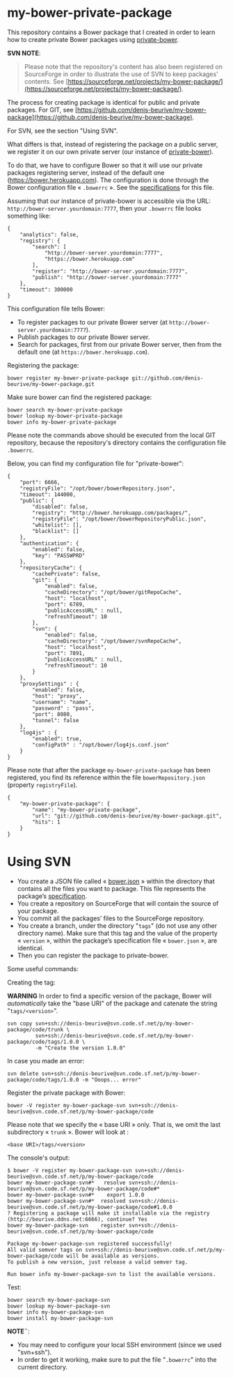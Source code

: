 # my-bower-private-package

This repository contains a Bower package that I created in order to learn how to create private Bower packages using [private-bower](https://www.npmjs.com/package/private-bower).

**SVN NOTE**:

> Please note that the repository's content has also been registered on SourceForge in order to illustrate the use of SVN to keep packages’ contents.
> See [https://sourceforge.net/projects/my-bower-package/](https://sourceforge.net/projects/my-bower-package/).

The process for creating package is identical for public and private packages.
For GIT, see [https://github.com/denis-beurive/my-bower-package](https://github.com/denis-beurive/my-bower-package).

For SVN, see the section "Using SVN".

What differs is that, instead of registering the package on a public server, we register it on our own private server (our instance of [private-bower](https://www.npmjs.com/package/private-bower)).

To do that, we have to configure Bower so that it will use our private packages registering server, instead of the default one (https://bower.herokuapp.com). 
The configuration is done through the Bower configuration file « `.bowerrc` ». See the [specifications](http://bower.io/docs/config/) for this file.

Assuming that our instance of private-bower is accessible via the URL: `http://bower-server.yourdomain:7777`, then your `.bowerrc` file looks something like:

	{
		"analytics": false,
		"registry": {
	    	"search": [
				"http://bower-server.yourdomain:7777",
				"https://bower.herokuapp.com"
			],
			"register": "http://bower-server.yourdomain:7777",
			"publish": "http://bower-server.yourdomain:7777"
		},
		"timeout": 300000
	}

This configuration file tells Bower:

* To register packages to our private Bower server (at `http://bower-server.yourdomain:7777`).
* Publish packages to our private Bower server.
* Search for packages, first from our private Bower server, then from the default one (at `https://bower.herokuapp.com`).

Registering the package:

	bower register my-bower-private-package git://github.com/denis-beurive/my-bower-package.git

Make sure bower can find the registered package:

	bower search my-bower-private-package
	bower lookup my-bower-private-package
	bower info my-bower-private-package

Please note the commands above should be executed from the local GIT repository, because the repository's directory contains the configuration file `.bowerrc`.

Below, you can find my configuration file for "private-bower":

	{
	    "port": 6666,
	    "registryFile": "/opt/bower/bowerRepository.json",
	    "timeout": 144000,
	    "public": {
	        "disabled": false,
	        "registry": "http://bower.herokuapp.com/packages/",
	        "registryFile": "/opt/bower/bowerRepositoryPublic.json",
	        "whitelist": [],
	        "blacklist": []
	    },
	    "authentication": {
	        "enabled": false,
	        "key": "PASSWPRD"
	    },
	    "repositoryCache": {
	        "cachePrivate": false,
	        "git": {
	            "enabled": false,
	            "cacheDirectory": "/opt/bower/gitRepoCache",
	            "host": "localhost",
	            "port": 6789,
	            "publicAccessURL" : null,
	            "refreshTimeout": 10
	        },
	        "svn": {
	            "enabled": false,
	            "cacheDirectory": "/opt/bower/svnRepoCache",
	            "host": "localhost",
	            "port": 7891,
	            "publicAccessURL" : null,
	            "refreshTimeout": 10
	        }
	    },
	    "proxySettings" : {
	        "enabled": false,
	        "host": "proxy",
	        "username": "name",
	        "password" : "pass",
	        "port": 8080,
	        "tunnel": false
	    },
	    "log4js" : {
	        "enabled": true,
	        "configPath" : "/opt/bower/log4js.conf.json"
		}
	}

Please note that after the package `my-bower-private-package` has been registered, you find its reference within the file `bowerRepository.json` (property `registryFile`).

	{
	    "my-bower-private-package": {
	        "name": "my-bower-private-package",
	        "url": "git://github.com/denis-beurive/my-bower-package.git",
	        "hits": 1
	    }
	}

# Using SVN

* You create a JSON file called « [bower.json](http://sourceforge.net/p/my-bower-package/code/HEAD/tree/trunk/bower.json) » within the directory that contains all the files you want to package.
  This file represents the package’s [specification](https://github.com/bower/spec/blob/master/json.md).
* You create a repository on SourceForge that will contain the source of your package.
* You commit all the packages’ files to the SourceForge repository.
* You create a branch, under the directory "`tags`" (do not use any other directory name).
  Make sure that this tag and the value of the property « `version` », within the package’s specification file « `bower.json` », are identical.
* Then you can register the package to private-bower.


Some useful commands:

Creating the tag:

**WARNING** In order to find a specific version of the package, Bower will _automatically_ take the "base URI" of the package and catenate the string "`tags/<version>`".

	svn copy svn+ssh://denis-beurive@svn.code.sf.net/p/my-bower-package/code/trunk \
			 svn+ssh://denis-beurive@svn.code.sf.net/p/my-bower-package/code/tags/1.0.0 \
			 -m "Create the version 1.0.0"

In case you made an error:

	svn delete svn+ssh://denis-beurive@svn.code.sf.net/p/my-bower-package/code/tags/1.0.0 -m "Ooops... error"

Register the private package with Bower:

	bower -V register my-bower-package-svn svn+ssh://denis-beurive@svn.code.sf.net/p/my-bower-package/code

Please note that we specify the « base URI » only. That is, we omit the last subdirectory « `trunk` ». Bower will look at :

	<base URI>/tags/<version>

The console's output:

	$ bower -V register my-bower-package-svn svn+ssh://denis-beurive@svn.code.sf.net/p/my-bower-package/code
	bower my-bower-package-svn#*   resolve svn+ssh://denis-beurive@svn.code.sf.net/p/my-bower-package/code#*
	bower my-bower-package-svn#*    export 1.0.0
	bower my-bower-package-svn#*  resolved svn+ssh://denis-beurive@svn.code.sf.net/p/my-bower-package/code#1.0.0
	? Registering a package will make it installable via the registry (http://beurive.ddns.net:6666), continue? Yes
	bower my-bower-package-svn    register svn+ssh://denis-beurive@svn.code.sf.net/p/my-bower-package/code
	
	Package my-bower-package-svn registered successfully!
	All valid semver tags on svn+ssh://denis-beurive@svn.code.sf.net/p/my-bower-package/code will be available as versions.
	To publish a new version, just release a valid semver tag.
	
	Run bower info my-bower-package-svn to list the available versions.

Test:

	bower search my-bower-package-svn
	bower lookup my-bower-package-svn
	bower info my-bower-package-svn
	bower install my-bower-package-svn

**NOTE¨**:

* You may need to configure your local SSH environment (since we used "svn+ssh").
* In order to get it working, make sure to put the file "`.bowerrc`" into the current directory. 


